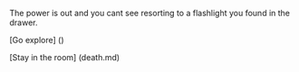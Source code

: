 The power is out and you cant see resorting to a flashlight you found in the drawer.

[Go explore] ()

[Stay in the room] (death.md)
